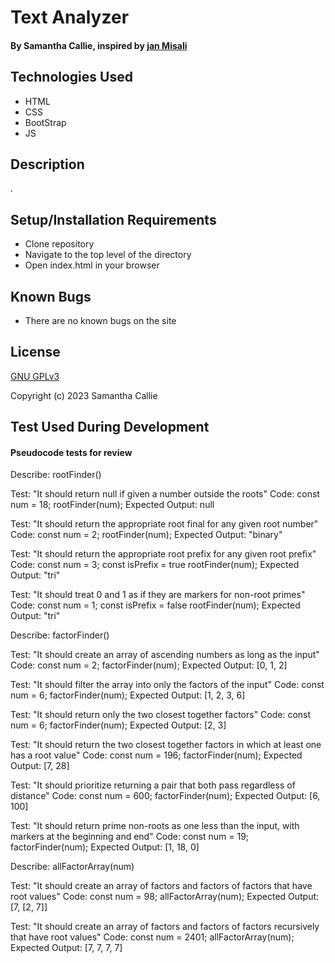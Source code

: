 # Text Analyzer

#### By **Samantha Callie**, inspired by [jan Misali](https://www.seximal.net/names-of-other-bases)

#### 

## Technologies Used

* HTML
* CSS
* BootStrap
* JS

## Description

.

## Setup/Installation Requirements

* Clone repository
* Navigate to the top level of the directory
* Open index.html in your browser

## Known Bugs

* There are no known bugs on the site

## License

[GNU GPLv3](https://choosealicense.com/licenses/agpl-3.0/)

Copyright (c) 2023 Samantha Callie

## Test Used During Development

#### Pseudocode tests for review  

Describe: rootFinder()

Test: "It should return null if given a number outside the roots"
Code:
const num = 18;
rootFinder(num);
Expected Output: null

Test: "It should return the appropriate root final for any given root number"
Code:
const num = 2;
rootFinder(num);
Expected Output: "binary"

Test: "It should return the appropriate root prefix for any given root prefix"
Code:
const num = 3;
const isPrefix = true
rootFinder(num);
Expected Output: "tri"

Test: "It should treat 0 and 1 as if they are markers for non-root primes"
Code:
const num = 1;
const isPrefix = false
rootFinder(num);
Expected Output: "tri"

Describe: factorFinder()

Test: "It should create an array of ascending numbers as long as the input"
Code:
const num = 2;
factorFinder(num);
Expected Output: [0, 1, 2]

Test: "It should filter the array into only the factors of the input"
Code:
const num = 6;
factorFinder(num);
Expected Output: [1, 2, 3, 6]

Test: "It should return only the two closest together factors"
Code:
const num = 6;
factorFinder(num);
Expected Output: [2, 3]

Test: "It should return the two closest together factors in which at least one has a root value"
Code: 
const num = 196;
factorFinder(num);
Expected Output: [7, 28]

Test: "It should prioritize returning a pair that both pass regardless of distance"
Code: 
const num = 600;
factorFinder(num);
Expected Output: [6, 100]

Test: "It should return prime non-roots as one less than the input, with markers at the beginning and end"
Code: 
const num = 19;
factorFinder(num);
Expected Output: [1, 18, 0]

Describe: allFactorArray(num)

Test: "It should create an array of factors and factors of factors that have root values"
Code:
const num = 98;
allFactorArray(num);
Expected Output: [7, [2, 7]]

Test: "It should create an array of factors and factors of factors recursively that have root values"
Code:
const num = 2401;
allFactorArray(num);
Expected Output: [7, 7, 7, 7]